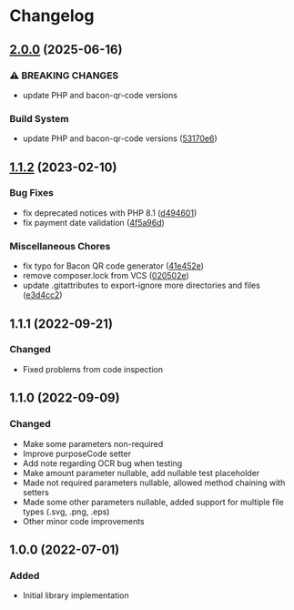 # Changelog

## [2.0.0](https://github.com/DataLinx/php-upn-qr-generator/compare/v1.1.2...v2.0.0) (2025-06-16)


### ⚠ BREAKING CHANGES

* update PHP and bacon-qr-code versions

### Build System

* update PHP and bacon-qr-code versions ([53170e6](https://github.com/DataLinx/php-upn-qr-generator/commit/53170e6faa384db49ee50c437009d467c9367382))

## [1.1.2](https://github.com/DataLinx/php-upn-qr-generator/compare/v1.1.1...v1.1.2) (2023-02-10)


### Bug Fixes

* fix deprecated notices with PHP 8.1 ([d494601](https://github.com/DataLinx/php-upn-qr-generator/commit/d494601878215a2e554259cbdc7f5f8855ab1ccc))
* fix payment date validation ([4f5a96d](https://github.com/DataLinx/php-upn-qr-generator/commit/4f5a96d5029faea59ad5de326c87de72ece2b28b))


### Miscellaneous Chores

* fix typo for Bacon QR code generator ([41e452e](https://github.com/DataLinx/php-upn-qr-generator/commit/41e452e06c4c74f406a2f374c564a2ae59c877fd))
* remove composer.lock from VCS ([020502e](https://github.com/DataLinx/php-upn-qr-generator/commit/020502e87c1df64c313c7693a149e516c9041937))
* update .gitattributes to export-ignore more directories and files ([e3d4cc2](https://github.com/DataLinx/php-upn-qr-generator/commit/e3d4cc236a5d56fc870d383dc8961c2894af4a89))

## 1.1.1 (2022-09-21)
### Changed
- Fixed problems from code inspection

## 1.1.0 (2022-09-09)
### Changed
- Make some parameters non-required
- Improve purposeCode setter
- Add note regarding OCR bug when testing
- Make amount parameter nullable, add nullable test placeholder
- Made not required parameters nullable, allowed method chaining with setters
- Made some other parameters nullable, added support for multiple file types (.svg, .png, .eps)
- Other minor code improvements

## 1.0.0 (2022-07-01)
### Added
- Initial library implementation
